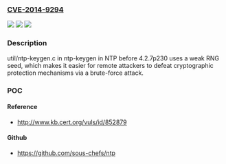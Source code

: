 ### [CVE-2014-9294](https://cve.mitre.org/cgi-bin/cvename.cgi?name=CVE-2014-9294)
![](https://img.shields.io/static/v1?label=Product&message=n%2Fa&color=blue)
![](https://img.shields.io/static/v1?label=Version&message=n%2Fa&color=blue)
![](https://img.shields.io/static/v1?label=Vulnerability&message=n%2Fa&color=brighgreen)

### Description

util/ntp-keygen.c in ntp-keygen in NTP before 4.2.7p230 uses a weak RNG seed, which makes it easier for remote attackers to defeat cryptographic protection mechanisms via a brute-force attack.

### POC

#### Reference
- http://www.kb.cert.org/vuls/id/852879

#### Github
- https://github.com/sous-chefs/ntp

